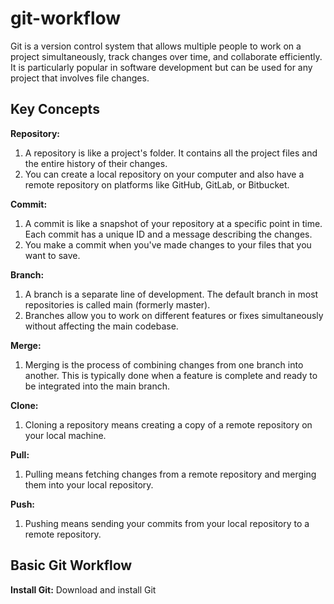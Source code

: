 # git-workflow
Git is a version control system that allows multiple people to work on a project simultaneously, track changes over time, and collaborate efficiently. It is particularly popular in software development but can be used for any project that involves file changes.

## Key Concepts
**Repository:**

1. A repository is like a project's folder. It contains all the project files and the entire history of their changes.
2. You can create a local repository on your computer and also have a remote repository on platforms like GitHub, GitLab, or Bitbucket.

**Commit:**

1. A commit is like a snapshot of your repository at a specific point in time. Each commit has a unique ID and a message describing the changes.
2. You make a commit when you've made changes to your files that you want to save.

**Branch:**

1. A branch is a separate line of development. The default branch in most repositories is called main (formerly master).
2. Branches allow you to work on different features or fixes simultaneously without affecting the main codebase.

**Merge:**

1. Merging is the process of combining changes from one branch into another. This is typically done when a feature is complete and ready to be integrated into the main branch.
   
**Clone:**
1. Cloning a repository means creating a copy of a remote repository on your local machine.
   
**Pull:**
1. Pulling means fetching changes from a remote repository and merging them into your local repository.
   
**Push:**
1. Pushing means sending your commits from your local repository to a remote repository.

## Basic Git Workflow

**Install Git:**
Download and install Git



